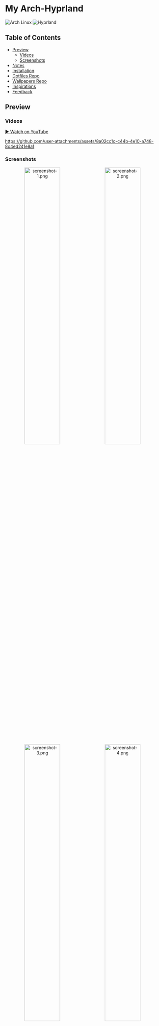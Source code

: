 # My Arch-Hyprland
![Arch Linux](https://img.shields.io/badge/Arch-Linux-1793D1?logo=arch-linux&logoColor=white)
![Hyprland](https://img.shields.io/badge/Hyprland-WM-000000?logo=wayland&logoColor=white)

## Table of Contents
- [Preview](#preview)
  - [Videos](#videos)
  - [Screenshots](#screenshots)
- [Notes](#notes)
- [Installation](#installation)
- [Dotfiles Repo](#dotfiles-repo)
- [Wallpapers Repo](#wallpapers-repo)
- [Inspirations](#inspirations)
- [Feedback](#feedback)

## Preview
### Videos
[▶️ Watch on YouTube](https://www.youtube.com/watch?v=YsWsSyLXvek)

<https://github.com/user-attachments/assets/8a02cc1c-c44b-4e10-a748-8c4ed241e8a1>

### Screenshots
<p align="center">
    <img src="https://github.com/user-attachments/assets/e77b4a62-f182-4503-abb2-d23dd91b7259" alt="screenshot-1.png" width="48%"/>
    <img width="12"/>
    <img src="https://github.com/user-attachments/assets/a5a934bf-f140-4848-a9e4-8705b8b421f7" alt="screenshot-2.png" width="48%"/>
    <img src="https://github.com/user-attachments/assets/9cc96979-7d55-460e-a68d-923c5405bb95" alt="screenshot-3.png" width="48%"/>
    <img width="12"/>
    <img src="https://github.com/user-attachments/assets/d774289c-6eae-4c3f-95fc-d1e4389b7dad" alt="screenshot-4.png" width="48%"/>
</p>

## Notes
> [!IMPORTANT]
> `This script automates the installation and setup of my Arch Hyprland environment.`
> - If you want to try it, you should use a minimal profile and backup your system beforehand.

> [!NOTE]
> This script does not include package uninstallation, as some packages may already exist on your system by default. Creating an uninstallation script could potentially affect your current setup.

## Installation
Use this script to install Hyprland on an Arch-based system:
```
git clone --depth=1 https://github.com/ViegPhunt/Arch-Hyprland.git
cd ~/Arch-Hyprland
chmod +x install.sh
./install.sh
```

## Dotfiles Repo
This repo contains all my dotfiles: [`Dotfiles`](https://github.com/ViegPhunt/Dotfiles).

## Wallpapers Repo
You can find my wallpaper collection in: [`Wallpaper-Collection`](https://github.com/ViegPhunt/Wallpaper-Collection).

## Inspirations
I drew inspiration from the following projects and communities:

- https://www.reddit.com/r/unixporn/
- https://github.com/JaKooLit/Hyprland-Dots
- https://github.com/Hyde-project/hyde
- https://github.com/mylinuxforwork/dotfiles

and more...

## Feedback
If you find this repo useful or have any suggestions, feel free to open an issue or submit a pull request. Happy ricing! 🍚
